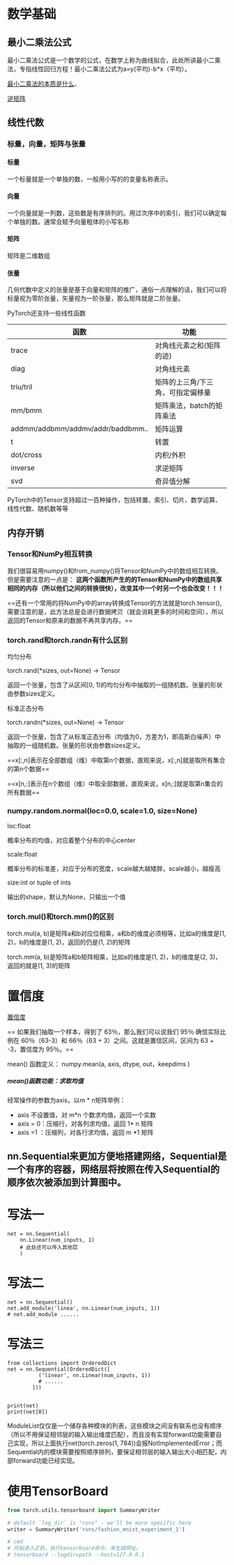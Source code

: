 # 数学基础
## 最小二乘法公式
最小二乘法公式是一个数学的公式，在数学上称为曲线拟合，此处所讲最小二乘法，专指线性回归方程！最小二乘法公式为a=y(平均)-b*x（平均）。

[最小二乘法的本质是什么](https://www.zhihu.com/question/37031188)、

[逆矩阵](https://baike.baidu.com/item/%E9%80%86%E7%9F%A9%E9%98%B5/10481136?fr=aladdin)

## 线性代数

### 标量，向量，矩阵与张量
#### 标量

一个标量就是一个单独的数，一般用小写的的变量名称表示。

#### 向量

一个向量就是一列数，这些数是有序排列的。用过次序中的索引，我们可以确定每个单独的数。通常会赋予向量粗体的小写名称

#### 矩阵

矩阵是二维数组

#### 张量

几何代数中定义的张量是基于向量和矩阵的推广，通俗一点理解的话，我们可以将标量视为零阶张量，矢量视为一阶张量，那么矩阵就是二阶张量。

PyTorch还支持一些线性函数

函数 |	功能
---|---
trace |	对角线元素之和(矩阵的迹)
diag |	对角线元素
triu/tril |	矩阵的上三角/下三角，可指定偏移量
mm/bmm	| 矩阵乘法，batch的矩阵乘法
addmm/addbmm/addmv/addr/baddbmm.. |	矩阵运算
t |	转置
dot/cross	| 内积/外积
inverse |	求逆矩阵
svd |	奇异值分解

PyTorch中的Tensor支持超过一百种操作，包括转置、索引、切片、数学运算、线性代数、随机数等等


## 内存开销
### Tensor和NumPy相互转换

我们很容易用numpy()和from_numpy()将Tensor和NumPy中的数组相互转换。但是需要注意的一点是： **这两个函数所产生的的Tensor和NumPy中的数组共享相同的内存（所以他们之间的转换很快），改变其中一个时另一个也会改变！！！**

==还有一个常用的将NumPy中的array转换成Tensor的方法就是torch.tensor(), 需要注意的是，此方法总是会进行数据拷贝（就会消耗更多的时间和空间），所以返回的Tensor和原来的数据不再共享内存。==

### torch.rand和torch.randn有什么区别

均匀分布

torch.rand(*sizes, out=None) → Tensor

返回一个张量，包含了从区间[0, 1)的均匀分布中抽取的一组随机数。张量的形状由参数sizes定义。

标准正态分布

torch.randn(*sizes, out=None) → Tensor

返回一个张量，包含了从标准正态分布（均值为0，方差为1，即高斯白噪声）中抽取的一组随机数。张量的形状由参数sizes定义。

==x[:,n]表示在全部数组（维）中取第n个数据，直观来说，x[:,n]就是取所有集合的第n个数据==

==x[n,:]表示在n个数组（维）中取全部数据，直观来说，x[n,:]就是取第n集合的所有数据==

### numpy.random.normal(loc=0.0, scale=1.0, size=None)  
loc:float

概率分布的均值，对应着整个分布的中心center

scale:float

概率分布的标准差，对应于分布的宽度，scale越大越矮胖，scale越小，越瘦高

size:int or tuple of ints

输出的shape，默认为None，只输出一个值

### torch.mul()和torch.mm()的区别
torch.mul(a, b)是矩阵a和b对应位相乘，a和b的维度必须相等，比如a的维度是(1, 2)，b的维度是(1, 2)，返回的仍是(1, 2)的矩阵

torch.mm(a, b)是矩阵a和b矩阵相乘，比如a的维度是(1, 2)，b的维度是(2, 3)，返回的就是(1, 3)的矩阵

# 置信度
[置信度](https://baijiahao.baidu.com/s?id=1596169784713150436&wfr=spider&for=pc)

== 如果我们抽取一个样本，得到了 63％，那么我们可以说我们 95％ 确信实际比例在 60％（63-3）和 66％（63 + 3）之间。这就是置信区间，区间为 63 + -3，置信度为 95％。==

mean() 函数定义：
numpy.mean(a, axis, dtype, out，keepdims )

##### mean()函数功能：求取均值
经常操作的参数为axis，以m * n矩阵举例：

- axis 不设置值，对 m*n 个数求均值，返回一个实数
- axis = 0：压缩行，对各列求均值，返回 1* n 矩阵
- axis =1 ：压缩列，对各行求均值，返回 m *1 矩阵


## nn.Sequential来更加方便地搭建网络，Sequential是一个有序的容器，网络层将按照在传入Sequential的顺序依次被添加到计算图中。

# 写法一
```
net = nn.Sequential(
    nn.Linear(num_inputs, 1)
    # 此处还可以传入其他层
    )
```
# 写法二
```
net = nn.Sequential()
net.add_module('linea', nn.Linear(num_inputs, 1))
# net.add_module ......
```

# 写法三
```
from collections import OrderedDict
net = nn.Sequential(OrderedDict([
          ('linear', nn.Linear(num_inputs, 1))
          # ......
        ]))


print(net)
print(net[0])
```
ModuleList仅仅是一个储存各种模块的列表，这些模块之间没有联系也没有顺序（所以不用保证相邻层的输入输出维度匹配），而且没有实现forward功能需要自己实现，所以上面执行net(torch.zeros(1, 784))会报NotImplementedError；而Sequential内的模块需要按照顺序排列，要保证相邻层的输入输出大小相匹配，内部forward功能已经实现。

# 使用TensorBoard
```python
from torch.utils.tensorboard import SummaryWriter

# default `log_dir` is "runs" - we'll be more specific here
writer = SummaryWriter('runs/fashion_mnist_experiment_1')

# cmd
# 开始进入正轨，执行tensorboard命令，来生成网址。
# tensorboard --logdir=path --host=127.0.0.1

```